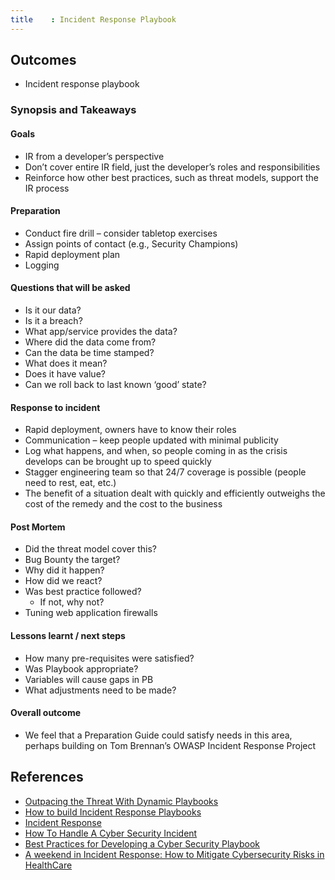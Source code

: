 ```yaml
---
title    : Incident Response Playbook
---
```


## Outcomes

- Incident response playbook

### Synopsis and Takeaways

#### Goals
- IR from a developer’s perspective
- Don’t cover entire IR field, just the developer’s roles and responsibilities
- Reinforce how other best practices, such as threat models, support the IR process

#### Preparation
- Conduct fire drill – consider tabletop exercises
- Assign points of contact (e.g., Security Champions)
- Rapid deployment plan
- Logging

#### Questions that will be asked
- Is it our data?
- Is it a breach?
- What app/service provides the data?
- Where did the data come from?
- Can the data be time stamped?
- What does it mean?
- Does it have value?
- Can we roll back to last known ‘good’ state?

#### Response to incident
- Rapid deployment, owners have to know their roles
- Communication – keep people updated with minimal publicity
- Log what happens, and when, so people coming in as the crisis develops can be brought up to speed quickly
- Stagger engineering team so that 24/7 coverage is possible (people need to rest, eat, etc.)
- The benefit of a situation dealt with quickly and efficiently outweighs the cost of the remedy and the cost to the business

#### Post Mortem
- Did the threat model cover this?
- Bug Bounty the target?
- Why did it happen?
- How did we react?
- Was best practice followed?
  - If not, why not?
- Tuning web application firewalls

#### Lessons learnt / next steps
- How many pre-requisites were satisfied?
- Was Playbook appropriate?
- Variables will cause gaps in PB
- What adjustments need to be made?

#### Overall outcome
- We feel that a Preparation Guide could satisfy needs in this area, perhaps building on Tom Brennan’s OWASP Incident Response Project

## References

 - [Outpacing the Threat With Dynamic Playbooks](https://securityintelligence.com/news/outpacing-the-threat-with-dynamic-playbooks/)
 - [How to build Incident Response Playbooks](https://www.demisto.com/how-to-build-incident-response-playbooks/)
 - [Incident Response](http://www.cst.ucf.edu/about/information-security-office/incident-response/)
 - [How To Handle A Cyber Security Incident](http://www.huffingtonpost.co.uk/paul-rose/crisis-management-how-to-_b_14143266.html)
 - [Best Practices for Developing a Cyber Security Playbook](https://www.cnsgroup.co.uk/media-hub/news/news-article/2017/05/02/whitepaper-best-practices-for-developing-a-cyber-security-playbook)
 - [A weekend in Incident Response: How to Mitigate Cybersecurity Risks in HealthCare](https://www.linkedin.com/pulse/weekend-incident-response-how-mitigate-cybersecurity-risks-forte)
